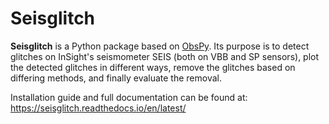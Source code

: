 # Seisglitch


**Seisglitch** is a Python package based on [ObsPy](https://github.com/obspy/obspy/wiki).
Its purpose is to detect glitches on InSight's seismometer SEIS
(both on VBB and SP sensors), plot the detected glitches in different ways,
remove the glitches based on differing methods, and finally evaluate the removal.

Installation guide and full documentation can be found at:  
https://seisglitch.readthedocs.io/en/latest/